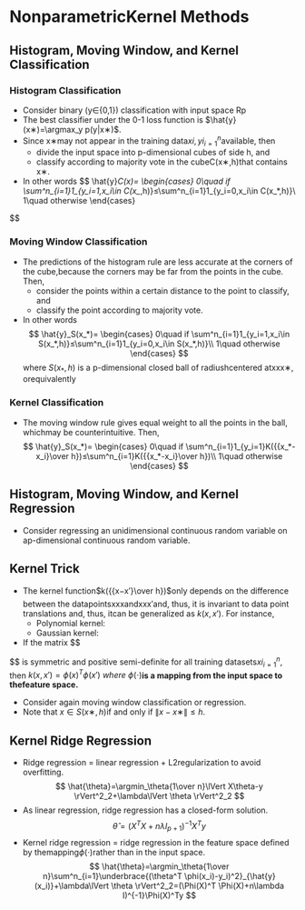 # NonparametricKernel Methods
## Histogram, Moving Window, and Kernel Classification
### Histogram Classification
* Consider binary (y∈{0,1}) classification with input space Rp
* The best classifier under the 0-1 loss function is $\hat{y}(x∗)=\argmax_y p(y|x∗)$.
* Since x∗may not appear in the training data${xi,yi}^n_{i=1}$available, then
  * divide the input space into p-dimensional cubes of side h, and
  * classify according to majority vote in the cubeC(x∗,h)that contains x∗.
* In other words
$$
\hat{y}_C(x_*)= 
\begin{cases}
    0\quad if \sum^n_{i=1}1_{y_i=1,x_i\in C(x_*,h)}≤\sum^n_{i=1}1_{y_i=0,x_i\in C(x_*,h)}\\
    1\quad otherwise
\end{cases}

$$
### Moving Window Classification
* The predictions of the histogram rule are less accurate at the corners of the cube,because the corners may be far from the points in the cube.  Then,
  * consider the points within a certain distance to the point to classify, and
  * classify the point according to majority vote.
* In other words
$$
\hat{y}_S(x_*)=
\begin{cases}
    0\quad if \sum^n_{i=1}1_{y_i=1,x_i\in S(x_*,h)}≤\sum^n_{i=1}1_{y_i=0,x_i\in S(x_*,h)}\\
    1\quad otherwise
\end{cases}
$$
where $S(x_*,h)$ is a p-dimensional closed ball of radiushcentered atxxx∗, orequivalently
### Kernel Classification
* The moving window rule gives equal weight to all the points in the ball, whichmay be counterintuitive.  Then,
$$
\hat{y}_S(x_*)=
\begin{cases}
    0\quad if \sum^n_{i=1}1_{y_i=1}K({{x_*-x_i}\over h})≤\sum^n_{i=1}K({{x_*-x_i}\over h})\\
    1\quad otherwise
\end{cases}
$$
## Histogram, Moving Window, and Kernel Regression
* Consider regressing an unidimensional continuous random variable on ap-dimensional continuous random variable.


## Kernel Trick
* The kernel function$k({{x−x′}\over h})$only depends on the difference between the datapointsxxxandxxx′and, thus, it is invariant to data point translations and, thus, itcan be generalized as $k(x,x′)$.  For instance,
  * Polynomial kernel:
  * Gaussian kernel:
* If the matrix
$$

$$
is symmetric and positive semi-definite for all training datasets${xi}^n_{i=1}$, then $k(x,x′)=\phi(x)^T\phi(x′)\ where\ \phi(⋅)$**is a mapping from the input space to thefeature space.**



* Consider again moving window classification or regression.
* Note that $x∈S(x∗,h)$if and only if $\lVert x−x∗\rVert≤h$.



## Kernel Ridge Regression
* Ridge regression = linear regression + L2regularization to avoid overfitting.
$$
\hat{\theta}=\argmin_\theta{1\over n}\lVert X\theta-y \rVert^2_2+\lambda\lVert \theta \rVert^2_2
$$
* As linear regression, ridge regression has a closed-form solution.
$$
\hat{\theta}=(X^TX+n\lambda I_{p+1})^{-1}X^Ty
$$
* Kernel ridge regression = ridge regression in the feature space defined by themapping$\phi(⋅)$rather than in the input space.
$$
\hat{\theta}=\argmin_\theta{1\over n}\sum^n_{i=1}\underbrace{(\theta^T \phi(x_i)-y_i)^2}_{\hat{y}(x_i)}+\lambda\lVert \theta \rVert^2_2=(\Phi(X)^T \Phi(X)+n\lambda I)^{-1}\Phi(X)^Ty
$$
